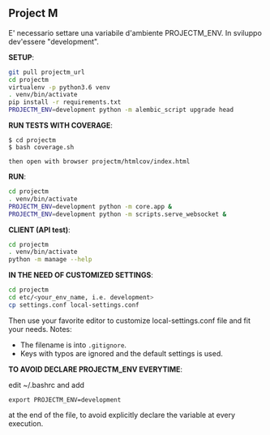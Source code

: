 Project M
---

E' necessario settare una variabile d'ambiente PROJECTM_ENV.
In sviluppo dev'essere "development".


**SETUP**: 
```bash
git pull projectm_url
cd projectm
virtualenv -p python3.6 venv
. venv/bin/activate
pip install -r requirements.txt
PROJECTM_ENV=development python -m alembic_script upgrade head
```

**RUN TESTS WITH COVERAGE**:
```
$ cd projectm
$ bash coverage.sh

then open with browser projectm/htmlcov/index.html
```
**RUN**:

```bash
cd projectm
. venv/bin/activate
PROJECTM_ENV=development python -m core.app &
PROJECTM_ENV=development python -m scripts.serve_websocket &
```


**CLIENT (API test)**:

```bash
cd projectm
. venv/bin/activate
python -m manage --help 
```


**IN THE NEED OF CUSTOMIZED SETTINGS**:
```bash
cd projectm
cd etc/<your_env_name, i.e. development>
cp settings.conf local-settings.conf
```
Then use your favorite editor to customize local-settings.conf file and fit your needs.
Notes: 

- The filename is into `.gitignore`.
- Keys with typos are ignored and the default settings is used.



**TO AVOID DECLARE PROJECTM_ENV EVERYTIME**:

edit ~/.bashrc and add
```
export PROJECTM_ENV=development
```
at the end of the file, to avoid explicitly declare the variable at every execution.

